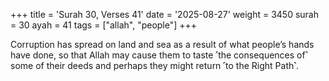 +++
title = 'Surah 30, Verses 41'
date = '2025-08-27'
weight = 3450
surah = 30
ayah = 41
tags = ["allah", "people"]
+++

Corruption has spread on land and sea as a result of what people’s hands have done, so that Allah may cause them to taste ˹the consequences of˺ some of their deeds and perhaps they might return ˹to the Right Path˺.